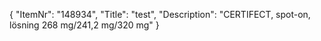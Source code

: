 {
  "ItemNr": "148934",
  "Title": "test",
  "Description": "CERTIFECT, spot-on, lösning 268 mg/241,2 mg/320 mg"
}